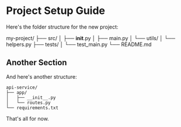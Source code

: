 # Project Setup Guide

Here's the folder structure for the new project:

my-project/
├── src/
│   ├── __init__.py
│   ├── main.py
│   └── utils/
│       └── helpers.py
├── tests/
│   └── test_main.py
└── README.md

## Another Section

And here's another structure:

```
api-service/
├── app/
│   ├── __init__.py
│   └── routes.py
└── requirements.txt
```

That's all for now.